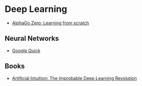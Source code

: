 # Deep Learning

* [AlphaGo Zero: Learning from scratch](https://deepmind.com/blog/alphago-zero-learning-scratch/)

## Neural Networks

* [Google Quick](https://quickdraw.withgoogle.com/data)

## Books

* [Artificial Intuition: The Improbable Deep Learning Revolution](https://gumroad.com/l/IHDj)